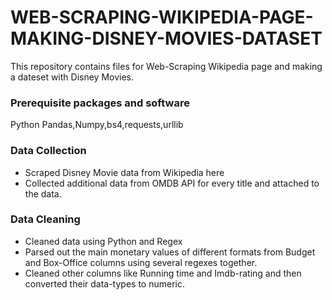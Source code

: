 # WEB-SCRAPING-WIKIPEDIA-PAGE-MAKING-DISNEY-MOVIES-DATASET
This repository contains files for Web-Scraping Wikipedia page and making a dateset with Disney Movies.


### Prerequisite packages and software
Python
Pandas,Numpy,bs4,requests,urllib

### Data Collection
* Scraped Disney Movie data from Wikipedia here
* Collected additional data from OMDB API for every title and attached to the data.

### Data Cleaning
* Cleaned data using Python and Regex
* Parsed out the main monetary values of different formats from Budget and Box-Office columns using several regexes together.
* Cleaned other columns like Running time and Imdb-rating and then converted their data-types to numeric.

